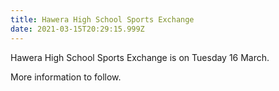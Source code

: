 ```yaml
---
title: Hawera High School Sports Exchange
date: 2021-03-15T20:29:15.999Z
---
```

Hawera High School Sports Exchange is on Tuesday 16 March.  

More information to follow.